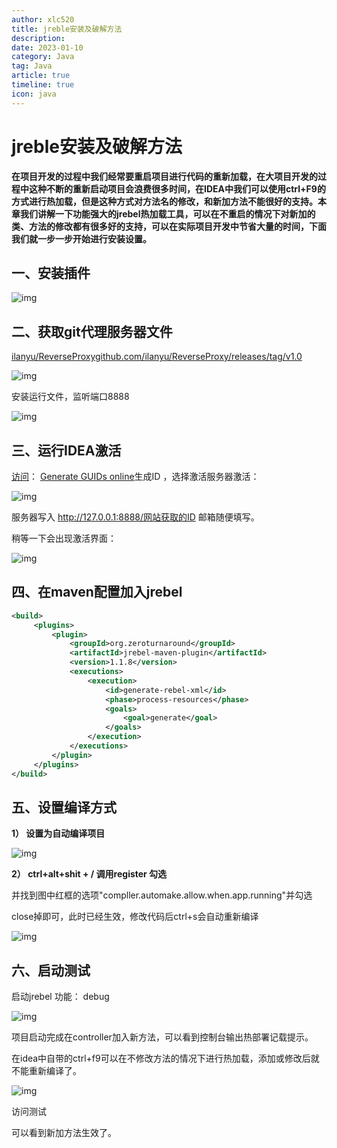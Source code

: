 ```yaml
---
author: xlc520
title: jreble安装及破解方法
description: 
date: 2023-01-10
category: Java
tag: Java
article: true
timeline: true
icon: java
---
```




# jreble安装及破解方法

**在项目开发的过程中我们经常要重启项目进行代码的重新加载，在大项目开发的过程中这种不断的重新启动项目会浪费很多时间，在IDEA中我们可以使用ctrl+F9的方式进行热加载，但是这种方式对方法名的修改，和新加方法不能很好的支持。本章我们讲解一下功能强大的jrebel热加载工具，可以在不重启的情况下对新加的类、方法的修改都有很多好的支持，可以在实际项目开发中节省大量的时间，下面我们就一步一步开始进行安装设置。**

## **一、安装插件**

![img](https://static.xlc520.tk/blogImage/v2-c19397d241007d79c422291524cc08d6_r.jpg)

## **二、获取git代理服务器文件**

[ilanyu/ReverseProxygithub.com/ilanyu/ReverseProxy/releases/tag/v1.0](https://github.com/ilanyu/ReverseProxy/releases/tag/v1.0)

![img](https://static.xlc520.tk/blogImage/v2-0531c01eea2c41be17b1101f67abdc99_r.jpg)

安装运行文件，监听端口8888

![img](https://static.xlc520.tk/blogImage/v2-6d125df94f8e74239f5406a6058272fa_r.jpg)

## **三、运行IDEA激活**

[访问](https://www.guidgen.com/)： [Generate GUIDs online](https://www.guidgen.com/)生成ID ，选择激活服务器激活：

![img](https://static.xlc520.tk/blogImage/v2-d13f9f1a60a0cd14598e76dcadf28e5e_r.jpg)

服务器写入 http://127.0.0.1:8888/网站获取的ID 邮箱随便填写。

稍等一下会出现激活界面：

![img](https://static.xlc520.tk/blogImage/v2-a8ec52ff05355f905397e7e2e34bda6d_r.jpg)

## **四、在maven配置加入jrebel**

```xml
<build>
     <plugins>
         <plugin>
             <groupId>org.zeroturnaround</groupId>
             <artifactId>jrebel-maven-plugin</artifactId>
             <version>1.1.8</version>
             <executions>
                 <execution>
                     <id>generate-rebel-xml</id>
                     <phase>process-resources</phase>
                     <goals>
                         <goal>generate</goal>
                     </goals>
                 </execution>
             </executions>
         </plugin>
     </plugins>
</build>
```

## **五、设置编译方式**

**1） 设置为自动编译项目**

![img](https://static.xlc520.tk/blogImage/v2-0321ff68c6fc9815509cdfb485fc9bd7_r.jpg)



**2） ctrl+alt+shit + / 调用register 勾选**

并找到图中红框的选项"compller.automake.allow.when.app.running"并勾选

close掉即可，此时已经生效，修改代码后ctrl+s会自动重新编译

![img](https://static.xlc520.tk/blogImage/v2-6f704cfa339181e74bdecde476fd083c_r.jpg)

## **六、启动测试**

启动jrebel 功能： debug

![img](https://static.xlc520.tk/blogImage/v2-0f04281ce71caf38d62bf491a89780d2_r.jpg)

项目启动完成在controller加入新方法，可以看到控制台输出热部署记载提示。

在idea中自带的ctrl+f9可以在不修改方法的情况下进行热加载，添加或修改后就不能重新编译了。

![img](https://static.xlc520.tk/blogImage/v2-f7b5a2963397475acad2c6183cedb291_r.jpg)

访问测试

可以看到新加方法生效了。